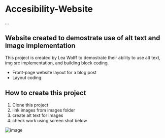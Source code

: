 # Accesibility-Website
...
## Website created to demostrate use of alt text and image implementation

This project is created by Lea Wolff to demostrate their ability to use alt text, img src implementation, and building block coding.

* Front-page website layout for a blog post
* Layout coding

## How to create this project
1. Clone this project
2. link images from images folder
3. create alt text for images
4. check work using screen shot below

![image](https://github.com/leaw8369/Accesibility-Website/assets/164978866/01f30cd9-a5bf-4d31-ab39-4ced0631c753)


